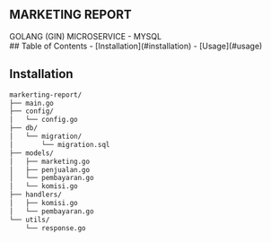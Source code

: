 <h2>MARKETING REPORT</h2>
GOLANG (GIN) MICROSERVICE - MYSQL
<br>
## Table of Contents
- [Installation](#installation)
- [Usage](#usage)


## Installation

```sh
markerting-report/
├── main.go
├── config/
│   └── config.go
├── db/
│   └── migration/
│       └── migration.sql
├── models/
│   ├── marketing.go
│   ├── penjualan.go
│   └── pembayaran.go
│   └── komisi.go
├── handlers/
│   ├── komisi.go
│   └── pembayaran.go
└── utils/
    └── response.go
